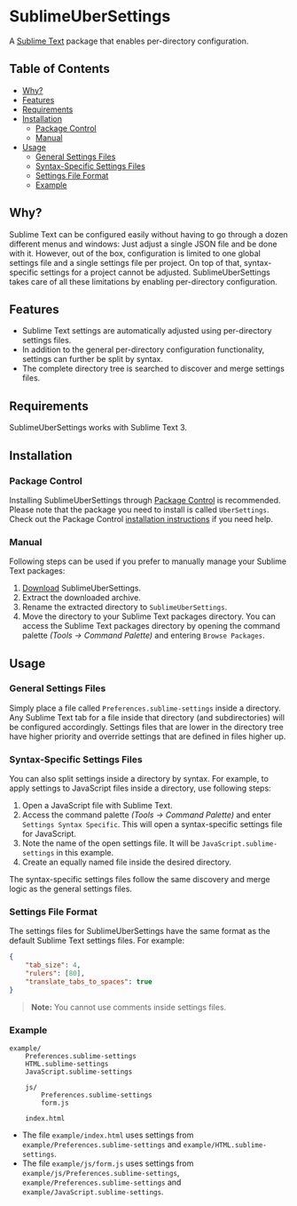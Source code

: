 # SublimeUberSettings

A [Sublime Text][1] package that enables per-directory configuration.

## Table of Contents

- [Why?](#why)
- [Features](#features)
- [Requirements](#requirements)
- [Installation](#installation)
    - [Package Control](#package-control)
    - [Manual](#manual)
- [Usage](#usage)
    - [General Settings Files](#general-settings-files)
    - [Syntax-Specific Settings Files](#syntax-specific-settings-files)
    - [Settings File Format](#settings-file-format)
    - [Example](#example)

## Why?

Sublime Text can be configured easily without having to go through a dozen different menus and windows: Just adjust a single JSON file and be done with it. However, out of the box, configuration is limited to one global settings file and a single settings file per project. On top of that, syntax-specific settings for a project cannot be adjusted. SublimeUberSettings takes care of all these limitations by enabling per-directory configuration.

## Features

- Sublime Text settings are automatically adjusted using per-directory settings files.
- In addition to the general per-directory configuration functionality, settings can further be split by syntax.
- The complete directory tree is searched to discover and merge settings files.

## Requirements

SublimeUberSettings works with Sublime Text 3.

## Installation

### Package Control

Installing SublimeUberSettings through [Package Control][2] is recommended. Please note that the package you need to install is called `UberSettings`. Check out the Package Control [installation instructions][3] if you need help.

### Manual

Following steps can be used if you prefer to manually manage your Sublime Text packages:

1. [Download][4] SublimeUberSettings.
2. Extract the downloaded archive.
3. Rename the extracted directory to `SublimeUberSettings`.
4. Move the directory to your Sublime Text packages directory. You can access the Sublime Text packages directory by opening the command palette *(Tools → Command Palette)* and entering `Browse Packages`.

## Usage

### General Settings Files

Simply place a file called `Preferences.sublime-settings` inside a directory. Any Sublime Text tab for a file inside that directory (and subdirectories) will be configured accordingly. Settings files that are lower in the directory tree have higher priority and override settings that are defined in files higher up.

### Syntax-Specific Settings Files

You can also split settings inside a directory by syntax. For example, to apply settings to JavaScript files inside a directory, use following steps:

1. Open a JavaScript file with Sublime Text.
2. Access the command palette *(Tools → Command Palette)* and enter `Settings Syntax Specific`. This will open a syntax-specific settings file for JavaScript.
3. Note the name of the open settings file. It will be `JavaScript.sublime-settings` in this example.
4. Create an equally named file inside the desired directory.

The syntax-specific settings files follow the same discovery and merge logic as the general settings files.

### Settings File Format

The settings files for SublimeUberSettings have the same format as the default Sublime Text settings files. For example:

```json
{
    "tab_size": 4,
    "rulers": [80],
    "translate_tabs_to_spaces": true
}
```

> **Note:** You cannot use comments inside settings files.

### Example

```
example/
	Preferences.sublime-settings
	HTML.sublime-settings
	JavaScript.sublime-settings

	js/
		Preferences.sublime-settings
		form.js

	index.html
```

- The file `example/index.html` uses settings from `example/Preferences.sublime-settings` and `example/HTML.sublime-settings`.
- The file `example/js/form.js` uses settings from `example/js/Preferences.sublime-settings`, `example/Preferences.sublime-settings` and `example/JavaScript.sublime-settings`.

[1]: https://www.sublimetext.com
[2]: https://packagecontrol.io
[3]: https://packagecontrol.io/installation
[4]: https://github.com/mariusz-kowalski/SublimeUberSettings/releases
